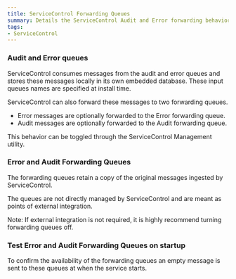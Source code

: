 ```yaml
---
title: ServiceControl Forwarding Queues
summary: Details the ServiceControl Audit and Error forwarding behavior and configuration
tags:
- ServiceControl
---
```


### Audit and Error queues

ServiceControl consumes messages from the audit and error queues and stores these messages locally in its own embedded database. These input queues names are specified at install time.

ServiceControl can also forward these messages to two forwarding queues.

* Error messages are optionally forwarded to the Error forwarding queue.
* Audit messages are optionally forwarded to the Audit forwarding queue. 

This behavior can be toggled through the ServiceControl Management utility.


### Error and Audit Forwarding Queues 

The forwarding queues retain a copy of the original messages ingested by ServiceControl.

The queues are not directly managed by ServiceControl and are meant as points of external integration.

Note: If external integration is not required, it is highly recommend turning forwarding queues off.


### Test Error and Audit Forwarding Queues on startup

To confirm the availability of the forwarding queues an empty message is sent to these queues at when the service starts.